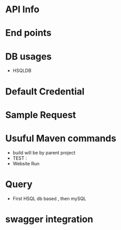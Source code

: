 # API Info 

# End points

# DB usages 
- HSQLDB

# Default Credential 

# Sample Request

# Usuful Maven commands 
- build will be by parent project
- TEST : 
- Website Run
# Query 
- First HSQL db based , then mySQL

# swagger integration 
